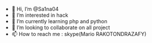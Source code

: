 - 👋 Hi, I’m @Sa1na04
- 👀 I’m interested in hack
- 🌱 I’m currently learning php and python
- 💞️ I’m looking to collaborate on all project
- 📫 How to reach me : skype(Mario RAKOTONDRAZAFY)

<!---
Sa1na04/Sa1na04 is a ✨ special ✨ repository because its `README.md` (this file) appears on your GitHub profile.
You can click the Preview link to take a look at your changes.
--->
